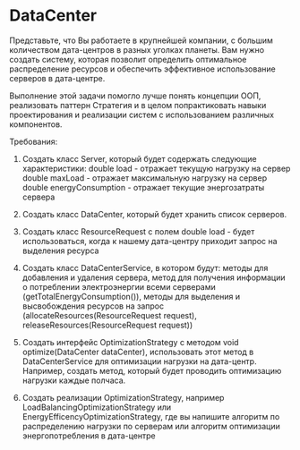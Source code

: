 # DataCenter

Представьте, что Вы работаете в крупнейшей компании, с большим количеством дата-центров в разных уголках планеты. Вам нужно создать систему, которая позволит определить оптимальное распределение ресурсов и обеспечить эффективное использование серверов в дата-центре.

Выполнение этой задачи помогло лучше понять концепции ООП, реализовать паттерн Стратегия и в целом попрактиковать навыки проектирования и реализации систем с использованием различных компонентов.

Требования:

1. Создать класс Server, который будет содержать следующие характеристики:
      double load - отражает текущую нагрузку на сервер
      double maxLoad - отражает максимальную нагрузку на сервер
      double energyConsumption - отражает текущие энергозатраты сервера

2. Создать класс DataCenter, который будет хранить список серверов.

3. Создать класс ResourceRequest с полем double load - будет использоваться, когда к нашему дата-центру приходит запрос на выделения ресурса

4. Создать класс DataCenterService, в котором будут:
      методы для добавления и удаления сервера,
      метод для получения информации о потреблении электроэнергии всеми серверами (getTotalEnergyConsumption()),
      методы для выделения и высвобождения ресурсов на запрос (allocateResources(ResourceRequest request), releaseResources(ResourceRequest request))

5. Создать интерфейс OptimizationStrategy с методом void optimize(DataCenter dataCenter), использовать этот метод в DataCenterService для оптимизации нагрузки на дата-центр. Например, создать метод, который будет проводить оптимизацию нагрузки каждые полчаса.

6. Создать реализации OptimizationStrategy, например LoadBalancingOptimizationStrategy или EnergyEfficencyOptimizationStrategy, где вы напишите алгоритм по распределению нагрузки по серверам или алгоритм оптимизации энергопотребления в дата-центре
